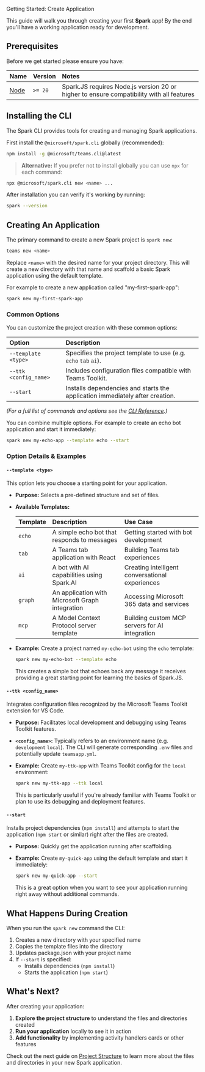 Getting Started: Create Application

This guide will walk you through creating your first **Spark** app! By the end you'll have a working application ready for development.

## Prerequisites

Before we get started please ensure you have:

| Name                                       | Version  | Notes |
| :----------------------------------------- | :------- | :---- |
| [Node](https://nodejs.org/en/download)     | `>= 20`  | Spark.JS requires Node.js version 20 or higher to ensure compatibility with all features |

## Installing the CLI

The Spark CLI provides tools for creating and managing Spark applications.

First install the `@microsoft/spark.cli` globally (recommended):
```sh
npm install -g @microsoft/teams.cli@latest
```

> **Alternative:** If you prefer not to install globally you can use `npx` for each command:
```sh
npx @microsoft/spark.cli new <name> ...
```

After installation you can verify it's working by running:
```sh
spark --version
```

## Creating An Application

The primary command to create a new Spark project is `spark new`:

```sh
teams new <name>
```

Replace `<name>` with the desired name for your project directory. This will create a new directory with that name and scaffold a basic Spark application using the default template.

For example to create a new application called "my-first-spark-app":

```sh
spark new my-first-spark-app
```

### Common Options

You can customize the project creation with these common options:

| Option                 | Description                                                                 |
| :--------------------- | :-------------------------------------------------------------------------- |
| `--template <type>`    | Specifies the project template to use (e.g. `echo` `tab` `ai`).          |
| `--ttk <config_name>`  | Includes configuration files compatible with Teams Toolkit.                 |
| `--start`              | Installs dependencies and starts the application immediately after creation. |

*(For a full list of commands and options see the [CLI Reference](<../cli-reference.md>).)* <!-- Link to future page -->

You can combine multiple options. For example to create an echo bot application and start it immediately:

```sh
spark new my-echo-app --template echo --start
```

### Option Details & Examples

#### `--template <type>`

This option lets you choose a starting point for your application.

*   **Purpose:** Selects a pre-defined structure and set of files.
*   **Available Templates:**

    | Template | Description | Use Case |
    | :------- | :---------- | :------- |
    | `echo` | A simple echo bot that responds to messages | Getting started with bot development |
    | `tab` | A Teams tab application with React | Building Teams tab experiences |
    | `ai` | A bot with AI capabilities using Spark.AI | Creating intelligent conversational experiences |
    | `graph` | An application with Microsoft Graph integration | Accessing Microsoft 365 data and services |
    | `mcp` | A Model Context Protocol server template | Building custom MCP servers for AI integration |

*   **Example:** Create a project named `my-echo-bot` using the `echo` template:
    ```sh
    spark new my-echo-bot --template echo
    ```

    This creates a simple bot that echoes back any message it receives providing a great starting point for learning the basics of Spark.JS.

#### `--ttk <config_name>`

Integrates configuration files recognized by the Microsoft Teams Toolkit extension for VS Code.

*   **Purpose:** Facilitates local development and debugging using Teams Toolkit features.
*   **`<config_name>`:** Typically refers to an environment name (e.g. `development` `local`). The CLI will generate corresponding `.env` files and potentially update `teamsapp.yml`.
*   **Example:** Create `my-ttk-app` with Teams Toolkit config for the `local` environment:
    ```sh
    spark new my-ttk-app --ttk local
    ```

    This is particularly useful if you're already familiar with Teams Toolkit or plan to use its debugging and deployment features.

#### `--start`

Installs project dependencies (`npm install`) and attempts to start the application (`npm start` or similar) right after the files are created.

*   **Purpose:** Quickly get the application running after scaffolding.
*   **Example:** Create `my-quick-app` using the default template and start it immediately:
    ```sh
    spark new my-quick-app --start
    ```

    This is a great option when you want to see your application running right away without additional commands.

## What Happens During Creation

When you run the `spark new` command the CLI:

1. Creates a new directory with your specified name
2. Copies the template files into the directory
3. Updates package.json with your project name
4. If `--start` is specified:
   - Installs dependencies (`npm install`)
   - Starts the application (`npm start`)

## What's Next?

After creating your application:

1. **Explore the project structure** to understand the files and directories created
2. **Run your application** locally to see it in action
3. **Add functionality** by implementing activity handlers cards or other features

Check out the next guide on [Project Structure](./2.project-structure.md) to learn more about the files and directories in your new Spark application.
